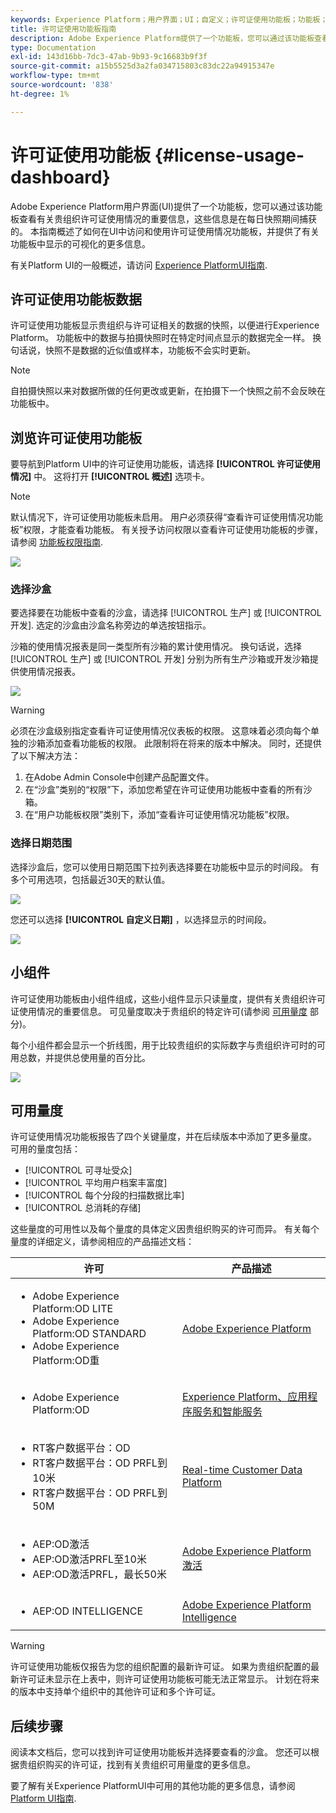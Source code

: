 ```yaml
---
keywords: Experience Platform；用户界面；UI；自定义；许可证使用功能板；功能板；许可证使用；权利；使用情况
title: 许可证使用功能板指南
description: Adobe Experience Platform提供了一个功能板，您可以通过该功能板查看有关贵组织许可证使用情况的重要信息。
type: Documentation
exl-id: 143d16bb-7dc3-47ab-9b93-9c16683b9f3f
source-git-commit: a15b5525d3a2fa034715803c83dc22a94915347e
workflow-type: tm+mt
source-wordcount: '838'
ht-degree: 1%

---
```


# 许可证使用功能板 {#license-usage-dashboard}

Adobe Experience Platform用户界面(UI)提供了一个功能板，您可以通过该功能板查看有关贵组织许可证使用情况的重要信息，这些信息是在每日快照期间捕获的。 本指南概述了如何在UI中访问和使用许可证使用情况功能板，并提供了有关功能板中显示的可视化的更多信息。

有关Platform UI的一般概述，请访问 [Experience PlatformUI指南](../../landing/ui-guide.md).

## 许可证使用功能板数据

许可证使用功能板显示贵组织与许可证相关的数据的快照，以便进行Experience Platform。 功能板中的数据与拍摄快照时在特定时间点显示的数据完全一样。 换句话说，快照不是数据的近似值或样本，功能板不会实时更新。

>[!NOTE]
>
>自拍摄快照以来对数据所做的任何更改或更新，在拍摄下一个快照之前不会反映在功能板中。

## 浏览许可证使用功能板

要导航到Platform UI中的许可证使用功能板，请选择 **[!UICONTROL 许可证使用情况]** 中。 这将打开 **[!UICONTROL 概述]** 选项卡。

>[!NOTE]
>
>默认情况下，许可证使用功能板未启用。 用户必须获得“查看许可证使用情况功能板”权限，才能查看功能板。 有关授予访问权限以查看许可证使用功能板的步骤，请参阅 [功能板权限指南](../permissions.md).

![](../images/license-usage/dashboard-overview.png)

### 选择沙盒

要选择要在功能板中查看的沙盒，请选择 [!UICONTROL 生产] 或 [!UICONTROL 开发]. 选定的沙盒由沙盒名称旁边的单选按钮指示。

沙箱的使用情况报表是同一类型所有沙箱的累计使用情况。 换句话说，选择 [!UICONTROL 生产] 或 [!UICONTROL 开发] 分别为所有生产沙箱或开发沙箱提供使用情况报表。

![](../images/license-usage/select-sandbox.png)

>[!WARNING]
>
>必须在沙盒级别指定查看许可证使用情况仪表板的权限。 这意味着必须向每个单独的沙箱添加查看功能板的权限。 此限制将在将来的版本中解决。 同时，还提供了以下解决方法：
>
>1. 在Adobe Admin Console中创建产品配置文件。
>2. 在“沙盒”类别的“权限”下，添加您希望在许可证使用功能板中查看的所有沙箱。
>3. 在“用户功能板权限”类别下，添加“查看许可证使用情况功能板”权限。


### 选择日期范围

选择沙盒后，您可以使用日期范围下拉列表选择要在功能板中显示的时间段。 有多个可用选项，包括最近30天的默认值。

![](../images/license-usage/select-date-range.png)

您还可以选择 **[!UICONTROL 自定义日期]** ，以选择显示的时间段。

![](../images/license-usage/select-custom-date.png)

## 小组件

许可证使用功能板由小组件组成，这些小组件显示只读量度，提供有关贵组织许可证使用情况的重要信息。 可见量度取决于贵组织的特定许可(请参阅 [可用量度](#available-metrics) 部分)。

每个小组件都会显示一个折线图，用于比较贵组织的实际数字与贵组织许可时的可用总数，并提供总使用量的百分比。

![](../images/license-usage/widgets.png)

## 可用量度

许可证使用情况功能板报告了四个关键量度，并在后续版本中添加了更多量度。 可用的量度包括：

* [!UICONTROL 可寻址受众]
* [!UICONTROL 平均用户档案丰富度]
* [!UICONTROL 每个分段的扫描数据比率]
* [!UICONTROL 总消耗的存储]

这些量度的可用性以及每个量度的具体定义因贵组织购买的许可而异。 有关每个量度的详细定义，请参阅相应的产品描述文档：

| 许可 | 产品描述 |
|---|---|
| <ul><li>Adobe Experience Platform:OD LITE</li><li>Adobe Experience Platform:OD STANDARD</li><li>Adobe Experience Platform:OD重</li></ul> | [Adobe Experience Platform](https://helpx.adobe.com/legal/product-descriptions/adobe-experience-platform.html) |
| <ul><li>Adobe Experience Platform:OD</li></ul> | [Experience Platform、应用程序服务和智能服务](https://helpx.adobe.com/legal/product-descriptions/exp-platform-app-svcs.html) |
| <ul><li>RT客户数据平台：OD</li><li>RT客户数据平台：OD PRFL到10米</li><li>RT客户数据平台：OD PRFL到50M</li></ul> | [Real-time Customer Data Platform](https://helpx.adobe.com/legal/product-descriptions/real-time-customer-data-platform.html) |
| <ul><li>AEP:OD激活</li><li>AEP:OD激活PRFL至10米</li><li>AEP:OD激活PRFL，最长50米</li></ul> | [Adobe Experience Platform激活](https://helpx.adobe.com/legal/product-descriptions/adobe-experience-platform0.html) |
| <ul><li>AEP:OD INTELLIGENCE</li></ul> | [Adobe Experience Platform Intelligence](https://helpx.adobe.com/legal/product-descriptions/adobe-experience-platform-intelligence---product-description.html) |

>[!WARNING]
>
>许可证使用功能板仅报告为您的组织配置的最新许可证。 如果为贵组织配置的最新许可证未显示在上表中，则许可证使用功能板可能无法正常显示。 计划在将来的版本中支持单个组织中的其他许可证和多个许可证。

## 后续步骤

阅读本文档后，您可以找到许可证使用功能板并选择要查看的沙盒。 您还可以根据贵组织购买的许可证，找到有关贵组织可用量度的更多信息。

要了解有关Experience PlatformUI中可用的其他功能的更多信息，请参阅 [Platform UI指南](../../landing/ui-guide.md).
